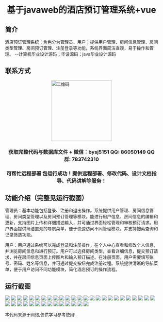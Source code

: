 <p><h1 align="center">基于javaweb的酒店预订管理系统+vue</h1></p>

## 简介
酒店预订管理系统：角色分为管理员、用户；提供用户管理、房间信息管理、房间类型管理、房间预订管理、注册登录等功能，系统界面简洁直观，易于操作和管理。    --计算机毕业设计源码；毕设源码；java毕业设计源码


## 联系方式
<img src="https://bs-1329754181.cos.ap-shanghai.myqcloud.com/wx.jpg" alt="二维码" style="display: block; margin: 0 auto;" width="200px">
<p><h3 align="center">获取完整代码与数据库文件 + 微信：bysj5151 QQ: 86050149 QQ群: 783742310</h3></p>
<p><h3 align="center">可帮忙远程部署 包运行成功！提供远程部署、修改代码、设计文档指导、代码讲解等服务！</h3></p>

## 功能介绍（完整见运行截图）
管理员：基本功能包括登录、注册和退出操作。系统提供用户管理、房间信息管理、房间类型管理以及房间预订管理等模块，能进行用户信息、房间信息的编辑和更新，支持图片上传和详细描述输入，并可通过界面轻松管理和审核预订请求。用户界面提供简洁直观的导航菜单，便于快速访问不同管理模块，并支持搜索查询和记录筛选功能。

用户：用户通过系统可以完成登录和注册操作，在个人中心查看和修改个人信息，并浏览房间信息和进行预订。用户可以选择房间类型，查看详细信息，提交预订请求，并在房间信息页面上传图片和输入预订描述。在注册页面，用户需要填写账号、密码、姓名等信息，并可通过提交按钮完成注册过程。系统提供清晰的导航菜单，便于用户访问不同功能模块，简化酒店预订的操作流程。


## 运行截图
![](https://bs-1329754181.cos.ap-shanghai.myqcloud.com/ssm/HotelBookingManagementSystem/img/001.jpg)
![](https://bs-1329754181.cos.ap-shanghai.myqcloud.com/ssm/HotelBookingManagementSystem/img/002.jpg)
![](https://bs-1329754181.cos.ap-shanghai.myqcloud.com/ssm/HotelBookingManagementSystem/img/003.jpg)
![](https://bs-1329754181.cos.ap-shanghai.myqcloud.com/ssm/HotelBookingManagementSystem/img/004.jpg)
![](https://bs-1329754181.cos.ap-shanghai.myqcloud.com/ssm/HotelBookingManagementSystem/img/005.jpg)
![](https://bs-1329754181.cos.ap-shanghai.myqcloud.com/ssm/HotelBookingManagementSystem/img/006.jpg)
![](https://bs-1329754181.cos.ap-shanghai.myqcloud.com/ssm/HotelBookingManagementSystem/img/007.jpg)
![](https://bs-1329754181.cos.ap-shanghai.myqcloud.com/ssm/HotelBookingManagementSystem/img/008.jpg)
![](https://bs-1329754181.cos.ap-shanghai.myqcloud.com/ssm/HotelBookingManagementSystem/img/009.jpg)
![](https://bs-1329754181.cos.ap-shanghai.myqcloud.com/ssm/HotelBookingManagementSystem/img/010.jpg)
![](https://bs-1329754181.cos.ap-shanghai.myqcloud.com/ssm/HotelBookingManagementSystem/img/011.jpg)
![](https://bs-1329754181.cos.ap-shanghai.myqcloud.com/ssm/HotelBookingManagementSystem/img/012.jpg)
![](https://bs-1329754181.cos.ap-shanghai.myqcloud.com/ssm/HotelBookingManagementSystem/img/013.jpg)
![](https://bs-1329754181.cos.ap-shanghai.myqcloud.com/ssm/HotelBookingManagementSystem/img/014.jpg)
![](https://bs-1329754181.cos.ap-shanghai.myqcloud.com/ssm/HotelBookingManagementSystem/img/015.jpg)
![](https://bs-1329754181.cos.ap-shanghai.myqcloud.com/ssm/HotelBookingManagementSystem/img/016.jpg)
![](https://bs-1329754181.cos.ap-shanghai.myqcloud.com/ssm/HotelBookingManagementSystem/img/017.jpg)
![](https://bs-1329754181.cos.ap-shanghai.myqcloud.com/ssm/HotelBookingManagementSystem/img/018.jpg)
![](https://bs-1329754181.cos.ap-shanghai.myqcloud.com/ssm/HotelBookingManagementSystem/img/019.jpg)
![](https://bs-1329754181.cos.ap-shanghai.myqcloud.com/ssm/HotelBookingManagementSystem/img/020.jpg)
![](https://bs-1329754181.cos.ap-shanghai.myqcloud.com/ssm/HotelBookingManagementSystem/img/021.jpg)
![](https://bs-1329754181.cos.ap-shanghai.myqcloud.com/ssm/HotelBookingManagementSystem/img/022.jpg)
![](https://bs-1329754181.cos.ap-shanghai.myqcloud.com/ssm/HotelBookingManagementSystem/img/023.jpg)
![](https://bs-1329754181.cos.ap-shanghai.myqcloud.com/ssm/HotelBookingManagementSystem/img/024.jpg)
![](https://bs-1329754181.cos.ap-shanghai.myqcloud.com/ssm/HotelBookingManagementSystem/img/025.jpg)
![](https://bs-1329754181.cos.ap-shanghai.myqcloud.com/ssm/HotelBookingManagementSystem/img/026.jpg)
![](https://bs-1329754181.cos.ap-shanghai.myqcloud.com/ssm/HotelBookingManagementSystem/img/027.jpg)
![](https://bs-1329754181.cos.ap-shanghai.myqcloud.com/ssm/HotelBookingManagementSystem/img/028.jpg)
![](https://bs-1329754181.cos.ap-shanghai.myqcloud.com/ssm/HotelBookingManagementSystem/img/029.jpg)
![](https://bs-1329754181.cos.ap-shanghai.myqcloud.com/ssm/HotelBookingManagementSystem/img/030.jpg)
![](https://bs-1329754181.cos.ap-shanghai.myqcloud.com/ssm/HotelBookingManagementSystem/img/031.jpg)
![](https://bs-1329754181.cos.ap-shanghai.myqcloud.com/ssm/HotelBookingManagementSystem/img/032.jpg)
![](https://bs-1329754181.cos.ap-shanghai.myqcloud.com/ssm/HotelBookingManagementSystem/img/033.jpg)
![](https://bs-1329754181.cos.ap-shanghai.myqcloud.com/ssm/HotelBookingManagementSystem/img/034.jpg)
![](https://bs-1329754181.cos.ap-shanghai.myqcloud.com/ssm/HotelBookingManagementSystem/img/035.jpg)
![](https://bs-1329754181.cos.ap-shanghai.myqcloud.com/ssm/HotelBookingManagementSystem/img/036.jpg)
![](https://bs-1329754181.cos.ap-shanghai.myqcloud.com/ssm/HotelBookingManagementSystem/img/037.jpg)
![](https://bs-1329754181.cos.ap-shanghai.myqcloud.com/ssm/HotelBookingManagementSystem/img/038.jpg)
![](https://bs-1329754181.cos.ap-shanghai.myqcloud.com/ssm/HotelBookingManagementSystem/img/039.jpg)

<p>本代码来源于网络,仅供学习参考使用!</p>
